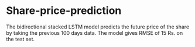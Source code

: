 # Share-price-prediction
The bidirectional stacked LSTM model predicts the future price of the share by taking the previous 100 days data. The model gives RMSE of 15 Rs. on the test set. 
